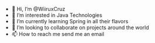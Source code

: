 - 👋 Hi, I’m @WiiruxCruz
- 👀 I’m interested in Java Technologies
- 🌱 I’m currently learning Spring in all their flavors
- 💞️ I’m looking to collaborate on projects around the world
- 📫 How to reach me send me an email

<!---
WiiruxCruz/WiiruxCruz is a ✨ special ✨ repository because its `README.md` (this file) appears on your GitHub profile.
You can click the Preview link to take a look at your changes.
--->
